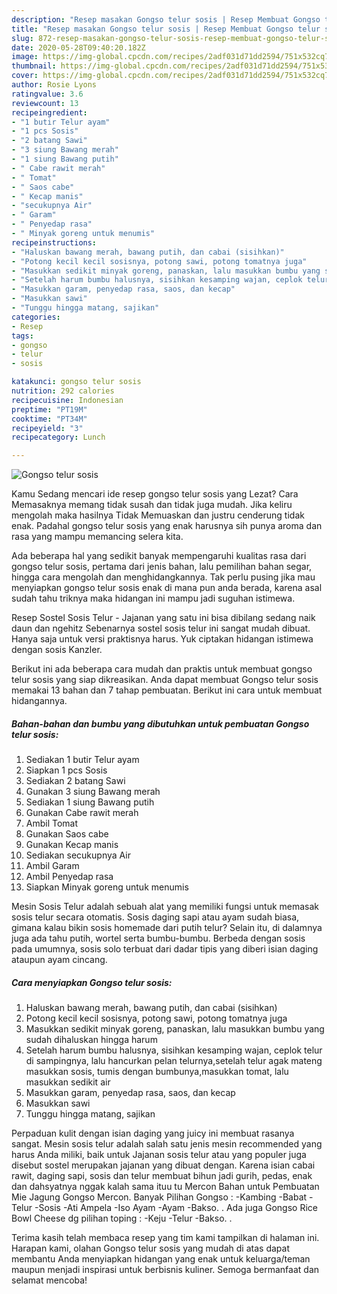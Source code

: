```yaml
---
description: "Resep masakan Gongso telur sosis | Resep Membuat Gongso telur sosis Yang Enak Dan Mudah"
title: "Resep masakan Gongso telur sosis | Resep Membuat Gongso telur sosis Yang Enak Dan Mudah"
slug: 872-resep-masakan-gongso-telur-sosis-resep-membuat-gongso-telur-sosis-yang-enak-dan-mudah
date: 2020-05-28T09:40:20.182Z
image: https://img-global.cpcdn.com/recipes/2adf031d71dd2594/751x532cq70/gongso-telur-sosis-foto-resep-utama.jpg
thumbnail: https://img-global.cpcdn.com/recipes/2adf031d71dd2594/751x532cq70/gongso-telur-sosis-foto-resep-utama.jpg
cover: https://img-global.cpcdn.com/recipes/2adf031d71dd2594/751x532cq70/gongso-telur-sosis-foto-resep-utama.jpg
author: Rosie Lyons
ratingvalue: 3.6
reviewcount: 13
recipeingredient:
- "1 butir Telur ayam"
- "1 pcs Sosis"
- "2 batang Sawi"
- "3 siung Bawang merah"
- "1 siung Bawang putih"
- " Cabe rawit merah"
- " Tomat"
- " Saos cabe"
- " Kecap manis"
- "secukupnya Air"
- " Garam"
- " Penyedap rasa"
- " Minyak goreng untuk menumis"
recipeinstructions:
- "Haluskan bawang merah, bawang putih, dan cabai (sisihkan)"
- "Potong kecil kecil sosisnya, potong sawi, potong tomatnya juga"
- "Masukkan sedikit minyak goreng, panaskan, lalu masukkan bumbu yang sudah dihaluskan hingga harum"
- "Setelah harum bumbu halusnya, sisihkan kesamping wajan, ceplok telur di sampingnya, lalu hancurkan pelan telurnya,setelah telur agak mateng masukkan sosis, tumis dengan bumbunya,masukkan tomat, lalu masukkan sedikit air"
- "Masukkan garam, penyedap rasa, saos, dan kecap"
- "Masukkan sawi"
- "Tunggu hingga matang, sajikan"
categories:
- Resep
tags:
- gongso
- telur
- sosis

katakunci: gongso telur sosis 
nutrition: 292 calories
recipecuisine: Indonesian
preptime: "PT19M"
cooktime: "PT34M"
recipeyield: "3"
recipecategory: Lunch

---
```



![Gongso telur sosis](https://img-global.cpcdn.com/recipes/2adf031d71dd2594/751x532cq70/gongso-telur-sosis-foto-resep-utama.jpg)

Kamu Sedang mencari ide resep gongso telur sosis yang Lezat? Cara Memasaknya memang tidak susah dan tidak juga mudah. Jika keliru mengolah maka hasilnya Tidak Memuaskan dan justru cenderung tidak enak. Padahal gongso telur sosis yang enak harusnya sih punya aroma dan rasa yang mampu memancing selera kita.

Ada beberapa hal yang sedikit banyak mempengaruhi kualitas rasa dari gongso telur sosis, pertama dari jenis bahan, lalu pemilihan bahan segar, hingga cara mengolah dan menghidangkannya. Tak perlu pusing jika mau menyiapkan gongso telur sosis enak di mana pun anda berada, karena asal sudah tahu triknya maka hidangan ini mampu jadi suguhan istimewa.

Resep Sostel Sosis Telur - Jajanan yang satu ini bisa dibilang sedang naik daun dan ngehitz Sebenarnya sostel sosis telur ini sangat mudah dibuat. Hanya saja untuk versi praktisnya harus. Yuk ciptakan hidangan istimewa dengan sosis Kanzler.


Berikut ini ada beberapa cara mudah dan praktis untuk membuat gongso telur sosis yang siap dikreasikan. Anda dapat membuat Gongso telur sosis memakai 13 bahan dan 7 tahap pembuatan. Berikut ini cara untuk membuat hidangannya.

<!--inarticleads1-->

##### Bahan-bahan dan bumbu yang dibutuhkan untuk pembuatan Gongso telur sosis:

1. Sediakan 1 butir Telur ayam
1. Siapkan 1 pcs Sosis
1. Sediakan 2 batang Sawi
1. Gunakan 3 siung Bawang merah
1. Sediakan 1 siung Bawang putih
1. Gunakan  Cabe rawit merah
1. Ambil  Tomat
1. Gunakan  Saos cabe
1. Gunakan  Kecap manis
1. Sediakan secukupnya Air
1. Ambil  Garam
1. Ambil  Penyedap rasa
1. Siapkan  Minyak goreng untuk menumis


Mesin Sosis Telur adalah sebuah alat yang memiliki fungsi untuk memasak sosis telur secara otomatis. Sosis daging sapi atau ayam sudah biasa, gimana kalau bikin sosis homemade dari putih telur? Selain itu, di dalamnya juga ada tahu putih, wortel serta bumbu-bumbu. Berbeda dengan sosis pada umumnya, sosis solo terbuat dari dadar tipis yang diberi isian daging ataupun ayam cincang. 

<!--inarticleads2-->

##### Cara menyiapkan Gongso telur sosis:

1. Haluskan bawang merah, bawang putih, dan cabai (sisihkan)
1. Potong kecil kecil sosisnya, potong sawi, potong tomatnya juga
1. Masukkan sedikit minyak goreng, panaskan, lalu masukkan bumbu yang sudah dihaluskan hingga harum
1. Setelah harum bumbu halusnya, sisihkan kesamping wajan, ceplok telur di sampingnya, lalu hancurkan pelan telurnya,setelah telur agak mateng masukkan sosis, tumis dengan bumbunya,masukkan tomat, lalu masukkan sedikit air
1. Masukkan garam, penyedap rasa, saos, dan kecap
1. Masukkan sawi
1. Tunggu hingga matang, sajikan


Perpaduan kulit dengan isian daging yang juicy ini membuat rasanya sangat. Mesin sosis telur adalah salah satu jenis mesin recommended yang harus Anda miliki, baik untuk Jajanan sosis telur atau yang populer juga disebut sostel merupakan jajanan yang dibuat dengan. Karena isian cabai rawit, daging sapi, sosis dan telur membuat bihun jadi gurih, pedas, enak dan dahsyatnya nggak kalah sama ituu tu Mercon Bahan untuk Pembuatan Mie Jagung Gongso Mercon. Banyak Pilihan Gongso : -Kambing -Babat -Telur -Sosis -Ati Ampela -Iso Ayam -Ayam -Bakso. . Ada juga Gongso Rice Bowl Cheese dg pilihan toping : -Keju -Telur -Bakso. . 

Terima kasih telah membaca resep yang tim kami tampilkan di halaman ini. Harapan kami, olahan Gongso telur sosis yang mudah di atas dapat membantu Anda menyiapkan hidangan yang enak untuk keluarga/teman maupun menjadi inspirasi untuk berbisnis kuliner. Semoga bermanfaat dan selamat mencoba!
